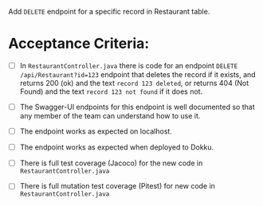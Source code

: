  Add `DELETE` endpoint for a specific record in Restaurant table.

# Acceptance Criteria:

- [ ] In `RestaurantController.java` there is code for an 
      endpoint `DELETE /api/Restaurant?id=123` endpoint 
      that deletes the record if it exists, and returns 200 (ok) and 
      the text `record 123 deleted`, or returns 404 (Not Found) and
      the text `record 123 not found` if it does not.
- [ ] The Swagger-UI endpoints for this endpoint is well documented
      so that any member of the team can understand how to use it.
- [ ] The endpoint works as expected on localhost.
- [ ] The endpoint works as expected when deployed to Dokku.
- [ ] There is full test coverage (Jacoco) for the new code in 
      `RestaurantController.java`
- [ ] There is full mutation test coverage (Pitest) for new code in
      `RestaurantController.java`



